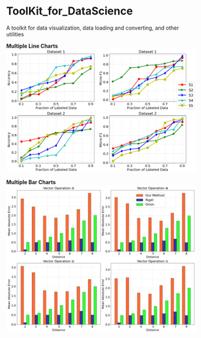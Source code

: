 # ToolKit_for_DataScience
A toolkit for data visualization, data loading and converting, and other utilities


**Multiple Line Charts**
![plot](./demo.png)

**Multiple Bar Charts**
![plot](./barchart.png)
